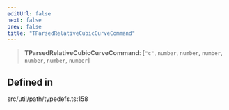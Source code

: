 ```yaml
---
editUrl: false
next: false
prev: false
title: "TParsedRelativeCubicCurveCommand"
---
```


> **TParsedRelativeCubicCurveCommand**: [`"c"`, `number`, `number`, `number`, `number`, `number`, `number`]

## Defined in

src/util/path/typedefs.ts:158

